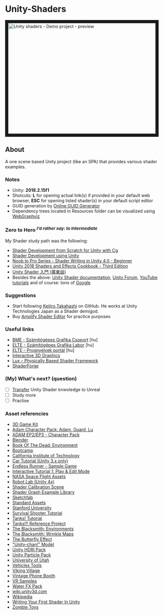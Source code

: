 # Unity-Shaders

<a href="http://www.youtube.com/watch?feature=player_embedded&v=yFSE7bM7LkE" target="_blank"><img src="http://img.youtube.com/vi/yFSE7bM7LkE/0.jpg" alt="Unity shaders - Demo project - preview " width="480" height="360" border="10"/></a>

## About
A one scene based Unity project (like an SPA) that provides various shader examples.

### Notes
* Unity: <b>2018.2.15f1</b>
* Shotcuts: **L** for opening actual link(s) if provided in your default web browser, **ESC** for opening listed shader(s) in your default script editor
* GUID generation by <a href="https://www.guidgenerator.com">Online GUID Generator</a>
* Dependency trees located in Resources folder can be visualized using <a href="http://www.webgraphviz.com/">WebGraphviz</a>


### Zero to Hero <sup>*I'd rather say: to Intermediate*</sup>
My Shader study path was the following:
* <a href="https://www.udemy.com/unity-shaders/">Shader Development from Scratch for Unity with Cg</a>
* <a href="https://shaderdev.com/">Shader Development using Unity</a>
* <a href="https://www.youtube.com/playlist?list=PLV4HCa5XqFT02gZOZ_Jb_A66wqDhZMCkN">Noob to Pro Series - Shader Writing in Unity 4.0 - Beginner</a>
* <a href="https://www.packtpub.com/game-development/unity-2018-shaders-and-effects-cookbook-third-edition">Unity 2018 Shaders and Effects Cookbook - Third Edition</a>
* <a href="https://www.udemy.com/unity-shader/">Unity Shader 入門 (廣東話)</a>
* Besides the above: <a href="https://docs.unity3d.com/Manual/SL-Reference.html">Unity Shader documentation</a>, <a href="https://forum.unity.com/">Unity Forum</a>, <a href="https://www.youtube.com/results?search_query=unity+shader">YouTube tutorials</a> and of course: tons of <a href="http://lmgtfy.com/?q=unity+shader">Google</a>

### Suggestions
* Start following <a href="https://github.com/keijiro">Keijiro Takahashi</a> on GitHub. He works at Unity Technologies Japan as a Shader demigod.
* Buy <a href="https://assetstore.unity.com/packages/tools/visual-scripting/amplify-shader-editor-68570">Amplify Shader Editor</a> for practice purposes

### Useful links
* <a href="http://cg.iit.bme.hu/portal/">BME - Számítógépes Grafika Csoport</a> [hu]
* <a href="http://cg.elte.hu/">ELTE - Számítógépes Grafika Labor</a> [hu]
* <a href="http://nyelvek.inf.elte.hu/leirasok/Cg/">ELTE - Prognyelvek portál</a> [hu]
* <a href="https://eu.udacity.com/course/interactive-3d-graphics--cs291">Interactive 3D Graphics</a>
* <a href="https://assetstore.unity.com/packages/vfx/shaders/lux-physically-based-shader-framework-16000">Lux – Physically Based Shader Framework</a>
* <a href="https://github.com/FreyaHolmer/ShaderForge">ShaderForge</a>

### (My) What's next? (question)
- [ ] <a href="https://www.reddit.com/r/unrealengine/comments/6l7yj2/question_can_i_use_unity_shaders_in_unreal/">Transfer</a> Unity Shader knwoledge to Unreal
- [ ] Study more
- [ ] Practise

### Asset referencies
* <a href="https://assetstore.unity.com/packages/essentials/tutorial-projects/3d-game-kit-115747">3D Game Kit</a>
* <a href="https://assetstore.unity.com/packages/essentials/tutorial-projects/adam-character-pack-adam-guard-lu-74842">Adam Character Pack: Adam, Guard, Lu</a>
* <a href="https://assetstore.unity.com/packages/templates/packs/adam-ep2-ep3-character-pack-115793">ADAM EP2/EP3 - Character Pack</a>
* <a href="https://www.blender.org/">Blender</a>
* <a href="https://assetstore.unity.com/packages/essentials/tutorial-projects/book-of-the-dead-environment-121175">Book Of The Dead: Environment</a>
* <a href="https://github.com/OldUnityDemos/Bootcamp">Bootcamp</a>
* <a href="https://www.cs.cmu.edu/~kmcrane/Projects/ModelRepository/">California Institute of Technology</a>
* <a href="https://assetstore.unity.com/packages/templates/tutorials/car-tutorial-unity-3-x-only-10">Car Tutorial (Unity 3.x only)</a>
* <a href="https://assetstore.unity.com/packages/essentials/tutorial-projects/endless-runner-sample-game-87901">Endless Runner - Sample Game</a>
* <a href="https://assetstore.unity.com/packages/essentials/tutorial-projects/interactive-tutorial-1-play-edit-mode-99562">Interactive Tutorial 1: Play & Edit Mode</a>
* <a href="https://assetstore.unity.com/packages/3d/vehicles/space/nasa-space-flight-assets-756">NASA Space Flight Assets</a>
* <a href="https://assetstore.unity.com/packages/essentials/tutorial-projects/robot-lab-unity-4x-7006">Robot Lab (Unity 4x)</a>
* <a href="https://assetstore.unity.com/packages/essentials/tutorial-projects/shader-calibration-scene-25422">Shader Calibration Scene</a>
* <a href="https://github.com/UnityTechnologies/ShaderGraph_ExampleLibrary">Shader Graph Example Library</a>
* <a href="https://labs.sketchfab.com/experiments/material-showcase/">Sketchfab</a>
* <a href="https://assetstore.unity.com/packages/essentials/asset-packs/standard-assets-32351">Standard Assets</a>
* <a href="http://graphics.stanford.edu/data/3Dscanrep/">Stanford University</a>
* <a href="https://assetstore.unity.com/packages/essentials/tutorial-projects/survival-shooter-tutorial-40756">Survival Shooter Tutorial</a>
* <a href="https://assetstore.unity.com/packages/essentials/tutorial-projects/tanks-tutorial-46209">Tanks! Tutorial</a>
* <a href="https://assetstore.unity.com/packages/essentials/tutorial-projects/tanks-reference-project-80165">Tanks!!! Reference Project</a>
* <a href="https://assetstore.unity.com/packages/essentials/asset-packs/the-blacksmith-environments-39948">The Blacksmith: Environments</a>
* <a href="https://assetstore.unity.com/packages/essentials/the-blacksmith-wrinkle-maps-39924">The Blacksmith: Wrinkle Maps</a>
* <a href="https://docs.unity3d.com/Manual/SL-VertexFragmentShaderExamples.html">The Butterfly Effect</a>
* <a href="http://unity-chan.com/download/releaseNote.php?id=UnityChan&lang=en">"Unity-chan!" Model</a>
* <a href="https://assetstore.unity.com/packages/essentials/beta-projects/unity-hdri-pack-72511">Unity HDRI Pack</a>
* <a href="https://assetstore.unity.com/packages/essentials/tutorial-projects/unity-particle-pack-127325">Unity Particle Pack</a>
* <a href="https://graphics.cs.utah.edu/courses/cs6620/fall2013/prj05/teapot.obj">University of Utah</a>
* <a href="https://assetstore.unity.com/packages/essentials/tutorial-projects/vehicle-tools-83660">Vehicles Tools</a>
* <a href="https://assetstore.unity.com/packages/essentials/tutorial-projects/viking-village-29140">Viking Village</a>
* <a href="https://assetstore.unity.com/packages/3d/props/exterior/vintage-phone-booth-2607">Vintage Phone Booth</a>
* <a href="https://assetstore.unity.com/packages/essentials/tutorial-projects/vr-samples-51519">VR Samples</a>
* <a href="https://assetstore.unity.com/packages/vfx/particles/environment/water-fx-pack-19248">Water FX Pack</a>
* <a href="https://wiki.unity3d.com/index.php/Anisotropic_Highlight_Shader">wiki.unity3d.com</a>
* <a href="https://commons.wikimedia.org/wiki/File:Boys_playing_Leapfrog.jpg">Wikipedia</a>
* <a href="https://unity3d.com/learn/tutorials/topics/graphics/session-introduction">Writing Your First Shader In Unity</a>
* <a href="https://assetstore.unity.com/categories/essentials/certification">Zombie Toys</a>